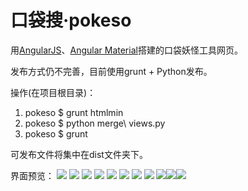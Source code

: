 # 口袋搜·pokeso


用[AngularJS](https://github.com/angular/angular)、[Angular Material](https://github.com/angular/material)搭建的口袋妖怪工具网页。

发布方式仍不完善，目前使用grunt + Python发布。

操作(在项目根目录)：

1. pokeso $  grunt htmlmin
2. pokeso $  python merge\ views.py
3. pokeso $  grunt

可发布文件将集中在dist文件夹下。

界面预览：
![](https://github.com/ExinCoda/pokeso/blob/master/previews/11.png?raw=true)
![](https://github.com/ExinCoda/pokeso/blob/master/previews/13.png?raw=true)
![](https://github.com/ExinCoda/pokeso/blob/master/previews/21.png?raw=true)
![](https://github.com/ExinCoda/pokeso/blob/master/previews/22.png?raw=true)
![](https://github.com/ExinCoda/pokeso/blob/master/previews/31.png?raw=true)
![](https://github.com/ExinCoda/pokeso/blob/master/previews/32.png?raw=true)
![](https://github.com/ExinCoda/pokeso/blob/master/previews/33.png?raw=true)
![](https://github.com/ExinCoda/pokeso/blob/master/previews/61.png?raw=true)
![](https://github.com/ExinCoda/pokeso/blob/master/previews/m3.png?raw=true)![](https://github.com/ExinCoda/pokeso/blob/master/previews/m11.png?raw=true)![](https://github.com/ExinCoda/pokeso/blob/master/previews/m21.png?raw=true)